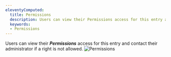 ```yaml
---
eleventyComputed:
  title: Permissions
  description: Users can view their Permissions access for this entry and contact their administrator if a right is not allowed.
  keywords:
  - Permissions
---
```

Users can view their ***Permissions*** access for this entry and contact their administrator if a right is not allowed.
![Permissions](https://cdnweb.devolutions.net/docs/en/server/ServerOp4006.png)
